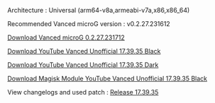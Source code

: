 Architecture : Universal (arm64-v8a,armeabi-v7a,x86,x86_64)

Recommended Vanced microG version : v0.2.27.231612

[Download Vanced microG 0.2.27.231712](https://github.com/cuynu/ytvanced/releases/download/18.01.38/Vanced.microG.0.2.27.231712.apk)

[Download YouTube Vanced Unofficial 17.39.35 Black](https://github.com/cuynu/ytvanced/releases/download/17.39.35/YouTube.Vanced.v17.39.35_Black_Universal.apk)

[Download YouTube Vanced Unofficial 17.39.35 Dark](https://github.com/cuynu/ytvanced/releases/download/17.39.35/YouTube.Vanced.v17.39.35_Dark_Universal.apk)

[Download Magisk Module YouTube Vanced Unofficial 17.39.35 Black](https://github.com/cuynu/ytvanced/releases/download/17.39.35/YouTube.Vanced.v17.39.35_Black_MagiskModule.zip)


View changelogs and used patch : [Release 17.39.35](https://github.com/cuynu/ytvanced/releases/tag/17.39.35)
